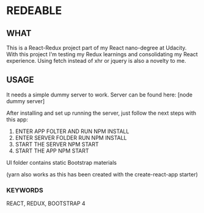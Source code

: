 # REDEABLE

## WHAT

This is a React-Redux project part of my React nano-degree at Udacity. With this project I'm testing my Redux learnings and consolidating my React experience. Using fetch instead of xhr or jquery is also a novelty to me.

## USAGE

It needs a simple dummy server to work. Server can be found here: [node dummy server]

After installing and set up running the server, just follow the next steps with this app:

1) ENTER APP FOLTER AND RUN NPM INSTALL
2) ENTER SERVER FOLDER RUN NPM INSTALL
3) START THE SERVER NPM START
4) START THE APP NPM START

UI folder contains static Bootstrap materials

(yarn also works as this has been created with the create-react-app starter)

### KEYWORDS

REACT, REDUX, BOOTSTRAP 4
